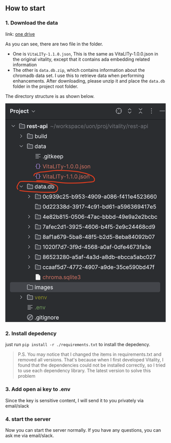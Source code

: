 ## How to start

### 1. Download the data

link: [one drive](https://uniofnottm-my.sharepoint.com/:f:/g/personal/psxah15_nottingham_ac_uk/EoYEHYuEGWVIiJMaIIztgLUB8Ra2_8GR3Nvmnxh_sJDMHw?e=BorlI3)

As you can see, there are two file in the folder. 

- One is `VitaLITy-1.1.0.json`, This is the same as VitaLITy-1.0.0.json in the original vitality, except that it contains ada embedding related information
- The other is `data.db.zip`, which contains information about the chromadb data set. I use this to retrieve data when performing enhancements. After downloading, please unzip it and place the `data.db` folder in the project root folder.

The directory structure is as shown below.

![1.png](./images/1.png)

### 2. Install depedency

just run `pip install -r ./requirements.txt` to install the depedency.

> P.S. You may notice that I changed the items in requirements.txt and removed all versions. That's because when I first developed Vitality, I found that the dependencies could not be installed correctly, so I tried to use each dependency library. The latest version to solve this problem

### 3. Add open ai key to .env

Since the key is sensitive content, I will send it to you privately via email/slack

### 4. start the server

Now you can start the server normally. If you have any questions, you can ask me via email/slack.
